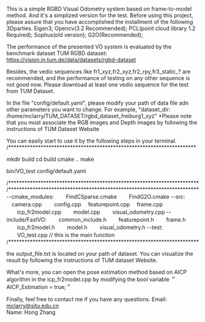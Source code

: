 

This is a simple RGBD Visual Odometry system based on frame-to-model method. And it's a simplized version for the test. Before using this project, please assure that you have accomplished the installment of the following 3Dparties.
  Eigen3; 
  Opencv(3.2 Recommended);
  PCL(point cloud library 1.2 Required);
  Sophus(old version);
  G2O(Recommended);

The performance of the presented VO system is evaluated by the benchmark dataset 
TUM RGBD dataset: https://vision.in.tum.de/data/datasets/rgbd-dataset 

Besides, the vedio sequences like 
fr1_xyz,fr2_xyz,fr2_rpy,fr3_static_? are recommended, and the performance of testing on any other sequence is not good now. Please download at least one vedio sequence for the test from TUM Dataset.

In the file "config/default.yaml", please modify your path of data file adn other parameters you want to change. For example, "dataset_dir: /home/mclarry/TUM_DATASET/rgbd_dataset_freiburg1_xyz" *Please note that you must associate the RGB images and Depth images by following the instructions of TUM Dataset Website

You can easily start to use it by the following steps in your terminal. /********************************************************************** 

mkdir build 
cd build 
cmake .. 
make

bin/VO_test config/default.yaml

/*********************************************************************** 
/*********************************************************************** 
--cmake_modules:
　　FindCSparse.cmake 
　　FindG2O.cmake 
--src:
 　camera.cpp 
　　config.cpp
 　featurepoint.cpp
 　frame.cpp 
　　icp_fr2model.cpp 
　　model.cpp 
　　visual_odometry.cpp 
--include/FastVO: 
　　common_include.h
　　featurepoint.h 
　　frame.h 
　　icp_fr2model.h 
　　model.h 
　　visual_odometry.h 
--test: 
　　VO_test.cpp                               // this is the main function 
  /***********************************************************************

the output_file.txt is located on your path of dataset. You can visualize the result by following the instructions of TUM dataset Website.

What's more, you can open the pose estimation method based on AICP algorithm in the icp_fr2model.cpp by modifying the bool variable ＂AICP_Estimation = true;＂

Finally, feel free to contact me if you have any questions.
Email: mclarry@sjtu.edu.cn	
Name: Hong Zhang
